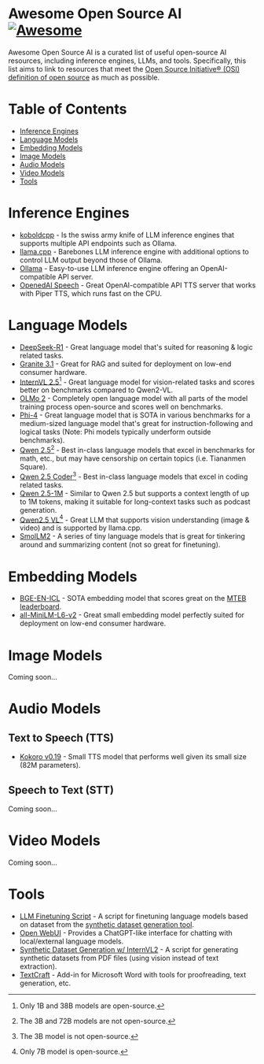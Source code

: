 # Awesome Open Source AI [![Awesome](https://awesome.re/badge.svg)](https://awesome.re)

Awesome Open Source AI is a curated list of useful open-source AI resources, including inference engines, LLMs, and tools. Specifically, this list aims to link to resources that meet the [Open Source Initiative® (OSI) definition of open source](https://opensource.org/osd) as much as possible.

# Table of Contents

- [Inference Engines](#inference-engines)
- [Language Models](#language-models)
- [Embedding Models](#embedding-models)
- [Image Models](#image-models)
- [Audio Models](#audio-models)
- [Video Models](#video-models)
- [Tools](#tools)

# Inference Engines

- [koboldcpp](https://github.com/LostRuins/koboldcpp) - Is the swiss army knife of LLM inference engines that supports multiple API endpoints such as Ollama.
- [llama.cpp](https://github.com/ggerganov/llama.cpp) - Barebones LLM inference engine with additional options to control LLM output beyond those of Ollama.
- [Ollama](https://ollama.com/) - Easy-to-use LLM inference engine offering an OpenAI-compatible API server.
- [OpenedAI Speech](https://github.com/matatonic/openedai-speech) - Great OpenAI-compatible API TTS server that works with Piper TTS, which runs fast on the CPU.

# Language Models

- [DeepSeek-R1](https://github.com/deepseek-ai/DeepSeek-R1) - Great language model that's suited for reasoning & logic related tasks.
- [Granite 3.1](https://www.ibm.com/granite/docs/) - Great for RAG and suited for deployment on low-end consumer hardware.
- [InternVL 2.5](https://github.com/OpenGVLab/InternVL)[^1] - Great language model for vision-related tasks and scores better on benchmarks compared to Qwen2-VL.
- [OLMo 2](https://allenai.org/blog/olmo2) - Completely open language model with all parts of the model training process open-source and scores well on benchmarks.
- [Phi-4](https://huggingface.co/microsoft/phi-4) - Great language model that is SOTA in various benchmarks for a medium-sized language model that's great for instruction-following and logical tasks (Note: Phi models typically underform outside benchmarks).
- [Qwen 2.5](https://qwenlm.github.io/blog/qwen2.5/)[^2] - Best in-class language models that excel in benchmarks for math, etc., but may have censorship on certain topics (i.e. Tiananmen Square).
- [Qwen 2.5 Coder](https://qwenlm.github.io/blog/qwen2.5-coder-family/)[^3] - Best in-class language models that excel in coding related tasks.
- [Qwen 2.5-1M](https://qwenlm.github.io/blog/qwen2.5-1m/) - Similar to Qwen 2.5 but supports a context length of up to 1M tokens, making it suitable for long-context tasks such as podcast generation.
- [Qwen2.5 VL](https://qwenlm.github.io/blog/qwen2.5-vl/)[^4] - Great LLM that supports vision understanding (image & video) and is supported by llama.cpp.
- [SmolLM2](https://github.com/huggingface/smollm) - A series of tiny language models that is great for tinkering around and summarizing content (not so great for finetuning).

[^1]: Only 1B and 38B models are open-source.
[^2]: The 3B and 72B models are not open-source.
[^3]: The 3B model is not open-source.
[^4]: Only 7B model is open-source.

# Embedding Models

- [BGE-EN-ICL](https://huggingface.co/BAAI/bge-en-icl) - SOTA embedding model that scores great on the [MTEB leaderboard](https://huggingface.co/spaces/mteb/leaderboard).
- [all-MiniLM-L6-v2](https://huggingface.co/sentence-transformers/all-MiniLM-L6-v2) - Great small embedding model perfectly suited for deployment on low-end consumer hardware.

# Image Models
Coming soon...

# Audio Models

## Text to Speech (TTS)
- [Kokoro v0.19](https://huggingface.co/hexgrad/Kokoro-82M) - Small TTS model that performs well given its small size (82M parameters).

## Speech to Text (STT)
Coming soon...

# Video Models
Coming soon...

# Tools

- [LLM Finetuning Script](https://www.kaggle.com/code/thomasanderson1962/public-llm-finetuning-script) - A script for finetuning language models based on dataset from the [synthetic dataset generation tool](https://www.kaggle.com/code/thomasanderson1962/public-synthetic-dataset-generation-w-internvl2).
- [Open WebUI](https://openwebui.com/) - Provides a ChatGPT-like interface for chatting with local/external language models.
- [Synthetic Dataset Generation w/ InternVL2](https://www.kaggle.com/code/thomasanderson1962/public-synthetic-dataset-generation-w-internvl2) - A script for generating synthetic datasets from PDF files (using vision instead of text extraction).
- [TextCraft](https://github.com/suncloudsmoon/TextCraft) - Add-in for Microsoft Word with tools for proofreading, text generation, etc.